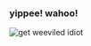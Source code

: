 ### yippee! wahoo!
![get weeviled idiot](https://upload.wikimedia.org/wikipedia/commons/a/a9/Cute_Weevil_%2824198558940%29.jpg)